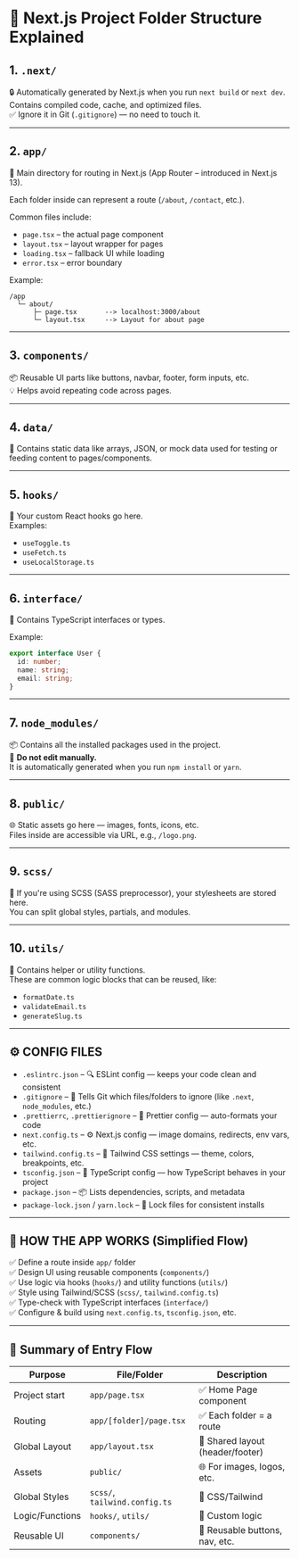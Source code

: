 
# 📁 Next.js Project Folder Structure Explained

## 1. `.next/`
🔒 Automatically generated by Next.js when you run `next build` or `next dev`.  
Contains compiled code, cache, and optimized files.  
✅ Ignore it in Git (`.gitignore`) — no need to touch it.

---

## 2. `app/`
📁 Main directory for routing in Next.js (App Router – introduced in Next.js 13).  

Each folder inside can represent a route (`/about`, `/contact`, etc.).

Common files include:
- `page.tsx` – the actual page component
- `layout.tsx` – layout wrapper for pages
- `loading.tsx` – fallback UI while loading
- `error.tsx` – error boundary

Example:
```
/app
  └─ about/
      ├─ page.tsx       --> localhost:3000/about
      └─ layout.tsx     --> Layout for about page
```

---

## 3. `components/`
📦 Reusable UI parts like buttons, navbar, footer, form inputs, etc.  
💡 Helps avoid repeating code across pages.

---

## 4. `data/`
🧠 Contains static data like arrays, JSON, or mock data used for testing or feeding content to pages/components.

---

## 5. `hooks/`
🔁 Your custom React hooks go here.  
Examples:
- `useToggle.ts`
- `useFetch.ts`
- `useLocalStorage.ts`

---

## 6. `interface/`
📄 Contains TypeScript interfaces or types.

Example:
```ts
export interface User {
  id: number;
  name: string;
  email: string;
}
```

---

## 7. `node_modules/`
📦 Contains all the installed packages used in the project.  
🛑 **Do not edit manually.**  
It is automatically generated when you run `npm install` or `yarn`.

---

## 8. `public/`
🌐 Static assets go here — images, fonts, icons, etc.  
Files inside are accessible via URL, e.g., `/logo.png`.

---

## 9. `scss/`
🎨 If you're using SCSS (SASS preprocessor), your stylesheets are stored here.  
You can split global styles, partials, and modules.

---

## 10. `utils/`
🧰 Contains helper or utility functions.  
These are common logic blocks that can be reused, like:
- `formatDate.ts`
- `validateEmail.ts`
- `generateSlug.ts`

---

## ⚙️ CONFIG FILES

- `.eslintrc.json` – 🔍 ESLint config — keeps your code clean and consistent  
- `.gitignore` – 🛑 Tells Git which files/folders to ignore (like `.next`, `node_modules`, etc.)  
- `.prettierrc`, `.prettierignore` – 🎨 Prettier config — auto-formats your code  
- `next.config.ts` – ⚙️ Next.js config — image domains, redirects, env vars, etc.  
- `tailwind.config.ts` – 🎨 Tailwind CSS settings — theme, colors, breakpoints, etc.  
- `tsconfig.json` – 📘 TypeScript config — how TypeScript behaves in your project  
- `package.json` – 📦 Lists dependencies, scripts, and metadata  
- `package-lock.json` / `yarn.lock` – 📌 Lock files for consistent installs  

---

## 🧠 HOW THE APP WORKS (Simplified Flow)

✅ Define a route inside `app/` folder  
✅ Design UI using reusable components (`components/`)  
✅ Use logic via hooks (`hooks/`) and utility functions (`utils/`)  
✅ Style using Tailwind/SCSS (`scss/`, `tailwind.config.ts`)  
✅ Type-check with TypeScript interfaces (`interface/`)  
✅ Configure & build using `next.config.ts`, `tsconfig.json`, etc.

---

## 🧠 Summary of Entry Flow

| Purpose           | File/Folder                   | Description                          |
|-------------------|-------------------------------|--------------------------------------|
| Project start      | `app/page.tsx`                | ✅ Home Page component                |
| Routing            | `app/[folder]/page.tsx`       | ✅ Each folder = a route              |
| Global Layout      | `app/layout.tsx`              | 🧱 Shared layout (header/footer)      |
| Assets             | `public/`                     | 🌐 For images, logos, etc.            |
| Global Styles      | `scss/`, `tailwind.config.ts` | 🎨 CSS/Tailwind                       |
| Logic/Functions    | `hooks/`, `utils/`            | 🧠 Custom logic                       |
| Reusable UI        | `components/`                 | 🧩 Reusable buttons, nav, etc.        |
